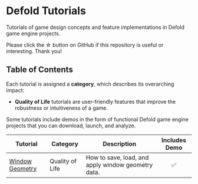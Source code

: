 # Defold Tutorials

Tutorials of game design concepts and feature implementations in Defold game engine projects.

Please click the ☆ button on GitHub if this repository is useful or interesting. Thank you!

## Table of Contents

Each tutorial is assigned a **category**, which describes its overarching impact:

* **Quality of Life** tutorials are user-friendly features that improve the robustness or intuitiveness of a game.

Some tutorials include demos in the form of functional Defold game engine projects that you can download, launch, and analyze.

| Tutorial | Category | Description | Includes Demo |
| -------- | -------- | ----------- | :-------------: |
| [Window Geometry](https://github.com/klaytonkowalski/tutorial-defold/tree/main) | Quality of Life | How to save, load, and apply window geometry data. | ✅ |
